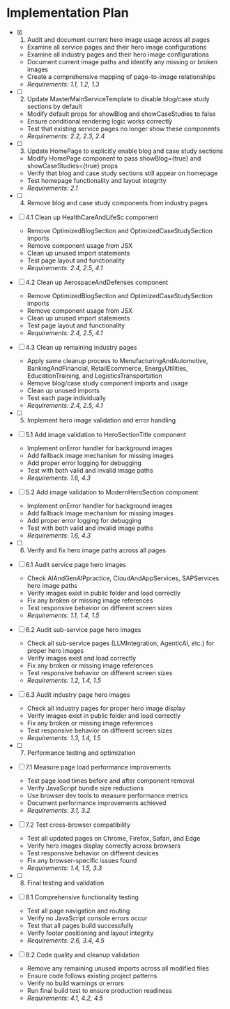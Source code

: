 # Implementation Plan

- [x] 1. Audit and document current hero image usage across all pages
  - Examine all service pages and their hero image configurations
  - Examine all industry pages and their hero image configurations
  - Document current image paths and identify any missing or broken images
  - Create a comprehensive mapping of page-to-image relationships
  - _Requirements: 1.1, 1.2, 1.3_

- [ ] 2. Update MasterMainServiceTemplate to disable blog/case study sections by default
  - Modify default props for showBlog and showCaseStudies to false
  - Ensure conditional rendering logic works correctly
  - Test that existing service pages no longer show these components
  - _Requirements: 2.2, 2.3, 2.4_

- [ ] 3. Update HomePage to explicitly enable blog and case study sections
  - Modify HomePage component to pass showBlog={true} and showCaseStudies={true} props
  - Verify that blog and case study sections still appear on homepage
  - Test homepage functionality and layout integrity
  - _Requirements: 2.1_

- [ ] 4. Remove blog and case study components from industry pages
- [ ] 4.1 Clean up HealthCareAndLifeSc component
  - Remove OptimizedBlogSection and OptimizedCaseStudySection imports
  - Remove component usage from JSX
  - Clean up unused import statements
  - Test page layout and functionality
  - _Requirements: 2.4, 2.5, 4.1_

- [ ] 4.2 Clean up AerospaceAndDefenses component
  - Remove OptimizedBlogSection and OptimizedCaseStudySection imports
  - Remove component usage from JSX
  - Clean up unused import statements
  - Test page layout and functionality
  - _Requirements: 2.4, 2.5, 4.1_

- [ ] 4.3 Clean up remaining industry pages
  - Apply same cleanup process to MenufacturingAndAutomotive, BankingAndFinancial, RetailEcommerce, EnergyUtilities, EducationTraining, and LogisticsTransportation
  - Remove blog/case study component imports and usage
  - Clean up unused imports
  - Test each page individually
  - _Requirements: 2.4, 2.5, 4.1_

- [ ] 5. Implement hero image validation and error handling
- [ ] 5.1 Add image validation to HeroSectionTitle component
  - Implement onError handler for background images
  - Add fallback image mechanism for missing images
  - Add proper error logging for debugging
  - Test with both valid and invalid image paths
  - _Requirements: 1.6, 4.3_

- [ ] 5.2 Add image validation to ModernHeroSection component
  - Implement onError handler for background images
  - Add fallback image mechanism for missing images
  - Add proper error logging for debugging
  - Test with both valid and invalid image paths
  - _Requirements: 1.6, 4.3_

- [ ] 6. Verify and fix hero image paths across all pages
- [ ] 6.1 Audit service page hero images
  - Check AIAndGenAIPpractice, CloudAndAppServices, SAPServices hero image paths
  - Verify images exist in public folder and load correctly
  - Fix any broken or missing image references
  - Test responsive behavior on different screen sizes
  - _Requirements: 1.1, 1.4, 1.5_

- [ ] 6.2 Audit sub-service page hero images
  - Check all sub-service pages (LLMIntegration, AgenticAI, etc.) for proper hero images
  - Verify images exist and load correctly
  - Fix any broken or missing image references
  - Test responsive behavior on different screen sizes
  - _Requirements: 1.2, 1.4, 1.5_

- [ ] 6.3 Audit industry page hero images
  - Check all industry pages for proper hero image display
  - Verify images exist in public folder and load correctly
  - Fix any broken or missing image references
  - Test responsive behavior on different screen sizes
  - _Requirements: 1.3, 1.4, 1.5_

- [ ] 7. Performance testing and optimization
- [ ] 7.1 Measure page load performance improvements
  - Test page load times before and after component removal
  - Verify JavaScript bundle size reductions
  - Use browser dev tools to measure performance metrics
  - Document performance improvements achieved
  - _Requirements: 3.1, 3.2_

- [ ] 7.2 Test cross-browser compatibility
  - Test all updated pages on Chrome, Firefox, Safari, and Edge
  - Verify hero images display correctly across browsers
  - Test responsive behavior on different devices
  - Fix any browser-specific issues found
  - _Requirements: 1.4, 1.5, 3.3_

- [ ] 8. Final testing and validation
- [ ] 8.1 Comprehensive functionality testing
  - Test all page navigation and routing
  - Verify no JavaScript console errors occur
  - Test that all pages build successfully
  - Verify footer positioning and layout integrity
  - _Requirements: 2.6, 3.4, 4.5_

- [ ] 8.2 Code quality and cleanup validation
  - Remove any remaining unused imports across all modified files
  - Ensure code follows existing project patterns
  - Verify no build warnings or errors
  - Run final build test to ensure production readiness
  - _Requirements: 4.1, 4.2, 4.5_